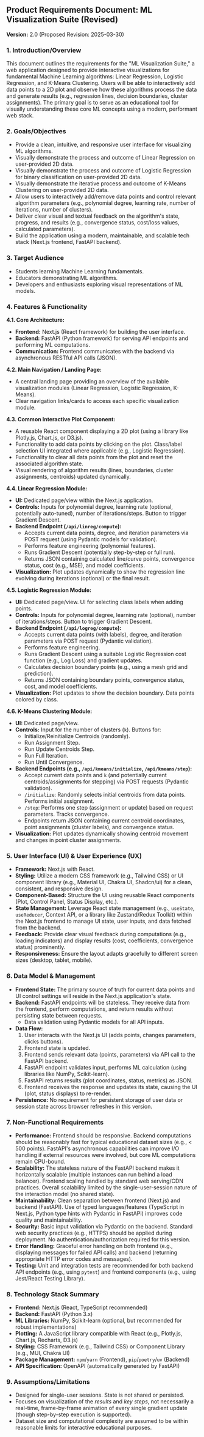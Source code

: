 ## Product Requirements Document: ML Visualization Suite (Revised)

**Version:** 2.0 (Proposed Revision: 2025-03-30)

### 1. Introduction/Overview

This document outlines the requirements for the "ML Visualization Suite," a web application designed to provide interactive visualizations for fundamental Machine Learning algorithms: Linear Regression, Logistic Regression, and K-Means Clustering. Users will be able to interactively add data points to a 2D plot and observe how these algorithms process the data and generate results (e.g., regression lines, decision boundaries, cluster assignments). The primary goal is to serve as an educational tool for visually understanding these core ML concepts using a modern, performant web stack.

### 2. Goals/Objectives

*   Provide a clean, intuitive, and responsive user interface for visualizing ML algorithms.
*   Visually demonstrate the process and outcome of Linear Regression on user-provided 2D data.
*   Visually demonstrate the process and outcome of Logistic Regression for binary classification on user-provided 2D data.
*   Visually demonstrate the iterative process and outcome of K-Means Clustering on user-provided 2D data.
*   Allow users to interactively add/remove data points and control relevant algorithm parameters (e.g., polynomial degree, learning rate, number of iterations, number of clusters).
*   Deliver clear visual and textual feedback on the algorithm's state, progress, and results (e.g., convergence status, cost/loss values, calculated parameters).
*   Build the application using a modern, maintainable, and scalable tech stack (Next.js frontend, FastAPI backend).

### 3. Target Audience

*   Students learning Machine Learning fundamentals.
*   Educators demonstrating ML algorithms.
*   Developers and enthusiasts exploring visual representations of ML models.

### 4. Features & Functionality

**4.1. Core Architecture:**

*   **Frontend:** Next.js (React framework) for building the user interface.
*   **Backend:** FastAPI (Python framework) for serving API endpoints and performing ML computations.
*   **Communication:** Frontend communicates with the backend via asynchronous RESTful API calls (JSON).

**4.2. Main Navigation / Landing Page:**

*   A central landing page providing an overview of the available visualization modules (Linear Regression, Logistic Regression, K-Means).
*   Clear navigation links/cards to access each specific visualization module.

**4.3. Common Interactive Plot Component:**

*   A reusable React component displaying a 2D plot (using a library like Plotly.js, Chart.js, or D3.js).
*   Functionality to add data points by clicking on the plot. Class/label selection UI integrated where applicable (e.g., Logistic Regression).
*   Functionality to clear all data points from the plot and reset the associated algorithm state.
*   Visual rendering of algorithm results (lines, boundaries, cluster assignments, centroids) updated dynamically.

**4.4. Linear Regression Module:**

*   **UI:** Dedicated page/view within the Next.js application.
*   **Controls:** Inputs for polynomial degree, learning rate (optional, potentially auto-tuned), number of iterations/steps. Button to trigger Gradient Descent.
*   **Backend Endpoint (`/api/linreg/compute`):**
    *   Accepts current data points, degree, and iteration parameters via POST request (using Pydantic models for validation).
    *   Performs feature engineering (polynomial features).
    *   Runs Gradient Descent (potentially step-by-step or full run).
    *   Returns JSON containing calculated line/curve points, convergence status, cost (e.g., MSE), and model coefficients.
*   **Visualization:** Plot updates dynamically to show the regression line evolving during iterations (optional) or the final result.

**4.5. Logistic Regression Module:**

*   **UI:** Dedicated page/view. UI for selecting class labels when adding points.
*   **Controls:** Inputs for polynomial degree, learning rate (optional), number of iterations/steps. Button to trigger Gradient Descent.
*   **Backend Endpoint (`/api/logreg/compute`):**
    *   Accepts current data points (with labels), degree, and iteration parameters via POST request (Pydantic validation).
    *   Performs feature engineering.
    *   Runs Gradient Descent using a suitable Logistic Regression cost function (e.g., Log Loss) and gradient updates.
    *   Calculates decision boundary points (e.g., using a mesh grid and prediction).
    *   Returns JSON containing boundary points, convergence status, cost, and model coefficients.
*   **Visualization:** Plot updates to show the decision boundary. Data points colored by class.

**4.6. K-Means Clustering Module:**

*   **UI:** Dedicated page/view.
*   **Controls:** Input for the number of clusters (`k`). Buttons for:
    *   Initialize/Reinitialize Centroids (randomly).
    *   Run Assignment Step.
    *   Run Update Centroids Step.
    *   Run Full Iteration.
    *   Run Until Convergence.
*   **Backend Endpoints (e.g., `/api/kmeans/initialize`, `/api/kmeans/step`):**
    *   Accept current data points and `k` (and potentially current centroids/assignments for stepping) via POST requests (Pydantic validation).
    *   `/initialize`: Randomly selects initial centroids from data points. Performs initial assignment.
    *   `/step`: Performs one step (assignment or update) based on request parameters. Tracks convergence.
    *   Endpoints return JSON containing current centroid coordinates, point assignments (cluster labels), and convergence status.
*   **Visualization:** Plot updates dynamically showing centroid movement and changes in point cluster assignments.

### 5. User Interface (UI) & User Experience (UX)

*   **Framework:** Next.js with React.
*   **Styling:** Utilize a modern CSS framework (e.g., Tailwind CSS) or UI component library (e.g., Material UI, Chakra UI, Shadcn/ui) for a clean, consistent, and responsive design.
*   **Component-Based:** Structure the UI using reusable React components (Plot, Control Panel, Status Display, etc.).
*   **State Management:** Leverage React state management (e.g., `useState`, `useReducer`, Context API, or a library like Zustand/Redux Toolkit) within the Next.js frontend to manage UI state, user inputs, and data fetched from the backend.
*   **Feedback:** Provide clear visual feedback during computations (e.g., loading indicators) and display results (cost, coefficients, convergence status) prominently.
*   **Responsiveness:** Ensure the layout adapts gracefully to different screen sizes (desktop, tablet, mobile).

### 6. Data Model & Management

*   **Frontend State:** The primary source of truth for current data points and UI control settings will reside in the Next.js application's state.
*   **Backend:** FastAPI endpoints will be stateless. They receive data from the frontend, perform computations, and return results without persisting state between requests.
    *   Data validation using Pydantic models for all API inputs.
*   **Data Flow:**
    1.  User interacts with the Next.js UI (adds points, changes parameters, clicks buttons).
    2.  Frontend state is updated.
    3.  Frontend sends relevant data (points, parameters) via API call to the FastAPI backend.
    4.  FastAPI endpoint validates input, performs ML calculation (using libraries like NumPy, Scikit-learn).
    5.  FastAPI returns results (plot coordinates, status, metrics) as JSON.
    6.  Frontend receives the response and updates its state, causing the UI (plot, status displays) to re-render.
*   **Persistence:** No requirement for persistent storage of user data or session state across browser refreshes in this version.

### 7. Non-Functional Requirements

*   **Performance:** Frontend should be responsive. Backend computations should be reasonably fast for typical educational dataset sizes (e.g., < 500 points). FastAPI's asynchronous capabilities can improve I/O handling if external resources were involved, but core ML computations remain CPU-bound.
*   **Scalability:** The stateless nature of the FastAPI backend makes it horizontally scalable (multiple instances can run behind a load balancer). Frontend scaling handled by standard web serving/CDN practices. Overall scalability limited by the single-user-session nature of the interaction model (no shared state).
*   **Maintainability:** Clean separation between frontend (Next.js) and backend (FastAPI). Use of typed languages/features (TypeScript in Next.js, Python type hints with Pydantic in FastAPI) improves code quality and maintainability.
*   **Security:** Basic input validation via Pydantic on the backend. Standard web security practices (e.g., HTTPS) should be applied during deployment. No authentication/authorization required for this version.
*   **Error Handling:** Graceful error handling on both frontend (e.g., displaying messages for failed API calls) and backend (returning appropriate HTTP error codes and messages).
*   **Testing:** Unit and integration tests are recommended for both backend API endpoints (e.g., using `pytest`) and frontend components (e.g., using Jest/React Testing Library).

### 8. Technology Stack Summary

*   **Frontend:** Next.js (React, TypeScript recommended)
*   **Backend:** FastAPI (Python 3.x)
*   **ML Libraries:** NumPy, Scikit-learn (optional, but recommended for robust implementations)
*   **Plotting:** A JavaScript library compatible with React (e.g., Plotly.js, Chart.js, Recharts, D3.js)
*   **Styling:** CSS Framework (e.g., Tailwind CSS) or Component Library (e.g., MUI, Chakra UI)
*   **Package Management:** `npm`/`yarn` (Frontend), `pip`/`poetry`/`uv` (Backend)
*   **API Specification:** OpenAPI (automatically generated by FastAPI)

### 9. Assumptions/Limitations

*   Designed for single-user sessions. State is not shared or persisted.
*   Focuses on visualization of the *results* and *key steps*, not necessarily a real-time, frame-by-frame animation of every single gradient update (though step-by-step execution is supported).
*   Dataset size and computational complexity are assumed to be within reasonable limits for interactive educational purposes.
